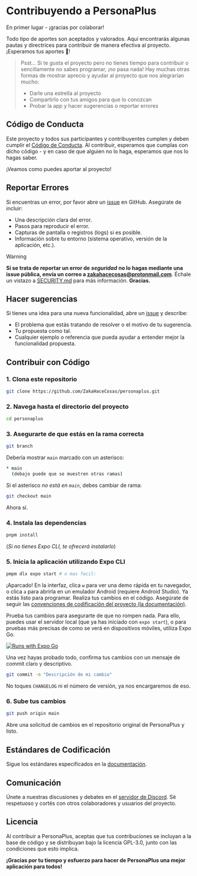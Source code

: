 # Contribuyendo a PersonaPlus

En primer lugar - ¡gracias por colaborar!

Todo tipo de aportes son aceptados y valorados. Aquí encontrarás algunas pautas y directrices para contribuir de manera efectiva al proyecto. ¡Esperamos tus aportes 🎉!

> Psst... Si te gusta el proyecto pero no tienes tiempo para contribuir o sencillamente no sabes programar, ¡no pasa nada! Hay muchas otras formas de mostrar aprecio y ayudar al proyecto que nos alegrarían mucho:
>
> - Darle una estrella al proyecto
> - Compartirlo con tus amigos para que lo conozcan
> - Probar la app y hacer sugerencias o reportar errores

## Código de Conducta

Este proyecto y todos sus participantes y contribuyentes cumplen y deben cumplir el [Código de Conducta](https://github.com/ZakaHaceCosas/personaplus/blob/main/CODE_OF_CONDUCT.md). Al contribuir, esperamos que cumplas con dicho código - y en caso de que alguien no lo haga, esperamos que nos lo hagas saber.

¡Veamos como puedes aportar al proyecto!

## Reportar Errores

Si encuentras un error, por favor abre un [issue](https://github.com/ZakaHaceCosas/personaplus/issues) en GitHub. Asegúrate de incluir:

- Una descripción clara del error.
- Pasos para reproducir el error.
- Capturas de pantalla o registros (logs) si es posible.
- Información sobre tu entorno (sistema operativo, versión de la aplicación, etc.).

> [!WARNING]
> **Si se trata de reportar un error de** ***seguridad*** **no lo hagas mediante una issue pública, envía un correo a <zakahacecosas@protonmail.com>**. Échale un vistazo a [SECURITY.md](https://github.com/ZakaHaceCosas/personaplus/blob/main/SECURITY.md) para más información. **Gracias.**

## Hacer sugerencias

Si tienes una idea para una nueva funcionalidad, abre un [issue](https://github.com/ZakaHaceCosas/personaplus/issues) y describe:

- El problema que estás tratando de resolver o el motivo de tu sugerencia.
- Tu propuesta como tal.
- Cualquier ejemplo o referencia que pueda ayudar a entender mejor la funcionalidad propuesta.

## Contribuir con Código

### 1. Clona este repositorio

```bash
git clone https://github.com/ZakaHaceCosas/personaplus.git
```

### 2. Navega hasta el directorio del proyecto

```bash
cd personaplus
```

### 3. Asegurarte de que estás en la rama correcta

```bash
git branch
```

Debería mostrar `main` marcado con un asterisco:

```bash
* main
  (debajo puede que se muestren otras ramas)
```

Si el asterisco *no está en `main`*, debes cambiar de rama:

```bash
git checkout main
```

Ahora sí.

### 4. Instala las dependencias

```bash
pnpm install
```

(*Si no tienes Expo CLI, te ofrecerá instalarlo*)

### 5. Inicia la aplicación utilizando Expo CLI

```bash
pmpm dlx expo start # o mas facil:
```

¡Aparcado! En la interfaz, clica `w` para ver una demo rápida en tu navegador, o clica `a` para abrirla en un emulador Android (requiere Android Studio). Ya estás listo para programar. Realiza tus cambios en el código. Asegúrate de seguir las [convenciones de codificación del proyecto (la documentación)](https://github.com/ZakaHaceCosas/personaplus/blob/main/DOCS.md).

Prueba tus cambios para asegurarte de que no rompen nada. Para ello, puedes usar el servidor local (que ya has iniciado con `expo start`), o para pruebas más precisas de como se verá en dispositivos móviles, utiliza Expo Go.

[![Runs with Expo Go](https://img.shields.io/badge/Runs_with_Expo_Go-SDK_51-000.svg?style=for-the-badge&logo=EXPO&labelColor=f3f3f3&logoColor=000)](https://expo.dev/client)

Una vez hayas probado todo, confirma tus cambios con un mensaje de commit claro y descriptivo.

```bash
git commit -m "Descripción de mi cambio"
```

No toques `CHANGELOG` ni el número de versión, ya nos encargaremos de eso.

### 6. Sube tus cambios

```bash
git push origin main
```

Abre una solicitud de cambios en el repositorio original de PersonaPlus y listo.

## Estándares de Codificación

Sigue los estándares especificados en la [documentación](https://github.com/ZakaHaceCosas/personaplus/blob/main/DOCS.md#2-programando-personaplus).

## Comunicación

Únete a nuestras discusiones y debates en el [servidor de Discord](https://discord.com/invite/euVHrr46c6). Sé respetuoso y cortés con otros colaboradores y usuarios del proyecto.

## Licencia

Al contribuir a PersonaPlus, aceptas que tus contribuciones se incluyan a la base de código y se distribuyan bajo la licencia GPL-3.0, junto con las condiciones que esto implica.

**¡Gracias por tu tiempo y esfuerzo para hacer de PersonaPlus una mejor aplicación para todos!**
